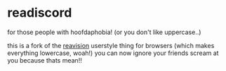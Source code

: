 # readiscord
for those people with hoofdaphobia! (or you don't like uppercase..)

this is a fork of the [reavision](https://github.com/Commenter25/userstuffs/blob/main/raevision/raevision.user.css?raw=1) userstyle thing for browsers (which makes everything lowercase, woah!)
you can now ignore your friends scream at you because thats mean!!
